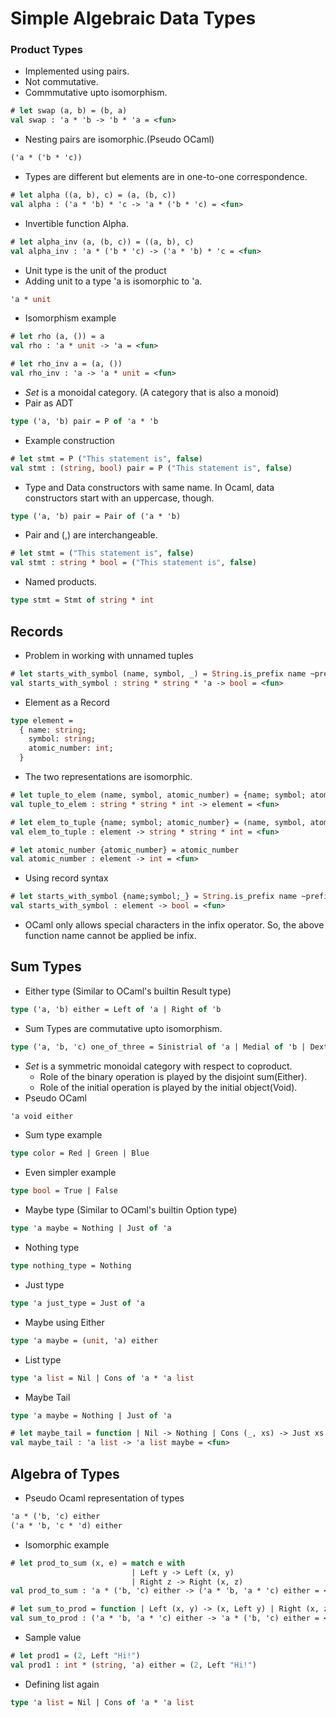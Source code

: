 # Simple Algebraic Data Types
### Product Types
* Implemented using pairs.
* Not commutative.
* Commmutative upto isomorphism.
```ocaml
# let swap (a, b) = (b, a)
val swap : 'a * 'b -> 'b * 'a = <fun>
```
* Nesting pairs are isomorphic.(Pseudo OCaml)
```OCaml
('a * ('b * 'c))
```
* Types are different but elements are in one-to-one correspondence.
```ocaml
# let alpha ((a, b), c) = (a, (b, c))
val alpha : ('a * 'b) * 'c -> 'a * ('b * 'c) = <fun>
```
* Invertible function Alpha.
```ocaml
# let alpha_inv (a, (b, c)) = ((a, b), c)
val alpha_inv : 'a * ('b * 'c) -> ('a * 'b) * 'c = <fun>
```
* Unit type is the unit of the product
* Adding unit to a type 'a is isomorphic to 'a.
```OCaml
'a * unit
```
* Isomorphism example
```ocaml
# let rho (a, ()) = a
val rho : 'a * unit -> 'a = <fun>
```
```ocaml
# let rho_inv a = (a, ())
val rho_inv : 'a -> 'a * unit = <fun>
```
* _Set_ is a monoidal category. (A category that is also a monoid)
* Pair as ADT
```ocaml
type ('a, 'b) pair = P of 'a * 'b
```
* Example construction
```ocaml
# let stmt = P ("This statement is", false)
val stmt : (string, bool) pair = P ("This statement is", false)
```
* Type and Data constructors with same name. In Ocaml, data constructors start with an uppercase, though.
```ocaml
type ('a, 'b) pair = Pair of ('a * 'b)
```
* Pair and (,) are interchangeable.
```ocaml
# let stmt = ("This statement is", false)
val stmt : string * bool = ("This statement is", false)
```
* Named products.
```ocaml
type stmt = Stmt of string * int
```
## Records
* Problem in working with unnamed tuples
```ocaml
# let starts_with_symbol (name, symbol, _) = String.is_prefix name ~prefix:symbol
val starts_with_symbol : string * string * 'a -> bool = <fun>
```
* Element as a Record
```ocaml
type element = 
  { name: string;
    symbol: string;
    atomic_number: int;
  }
```
* The two representations are isomorphic.
```ocaml
# let tuple_to_elem (name, symbol, atomic_number) = {name; symbol; atomic_number}
val tuple_to_elem : string * string * int -> element = <fun>
```
```ocaml
# let elem_to_tuple {name; symbol; atomic_number} = (name, symbol, atomic_number)
val elem_to_tuple : element -> string * string * int = <fun>
```
```ocaml
# let atomic_number {atomic_number} = atomic_number
val atomic_number : element -> int = <fun>
```
* Using record syntax
```ocaml
# let starts_with_symbol {name;symbol;_} = String.is_prefix name ~prefix:symbol
val starts_with_symbol : element -> bool = <fun>
```
* OCaml only allows special characters in the infix operator. So, the above function name cannot be applied be infix.
## Sum Types
* Either type (Similar to OCaml's builtin Result type)
```ocaml
type ('a, 'b) either = Left of 'a | Right of 'b
```
* Sum Types are commutative upto isomorphism.
```ocaml
type ('a, 'b, 'c) one_of_three = Sinistrial of 'a | Medial of 'b | Dextral of 'c
```
* *Set* is a symmetric monoidal category with respect to coproduct.
  * Role of the binary operation is played by the disjoint sum(Either).
  * Role of the initial operation is played by the initial object(Void).
* Pseudo OCaml  
```OCaml
'a void either
```
* Sum type example
```ocaml
type color = Red | Green | Blue
```
* Even simpler example
```ocaml
type bool = True | False
```
* Maybe type (Similar to OCaml's builtin Option type)
```ocaml
type 'a maybe = Nothing | Just of 'a
```
* Nothing type
```ocaml
type nothing_type = Nothing
```
* Just type
```ocaml
type 'a just_type = Just of 'a
```
* Maybe using Either
```ocaml
type 'a maybe = (unit, 'a) either
```
* List type
```ocaml
type 'a list = Nil | Cons of 'a * 'a list
```
* Maybe Tail
```ocaml
type 'a maybe = Nothing | Just of 'a
```
```ocaml
# let maybe_tail = function | Nil -> Nothing | Cons (_, xs) -> Just xs
val maybe_tail : 'a list -> 'a list maybe = <fun>
```
## Algebra of Types
* Pseudo Ocaml representation of types
```OCaml
'a * ('b, 'c) either
('a * 'b, 'c * 'd) either
```
* Isomorphic example
```ocaml
# let prod_to_sum (x, e) = match e with
                           | Left y -> Left (x, y)
                           | Right z -> Right (x, z)
val prod_to_sum : 'a * ('b, 'c) either -> ('a * 'b, 'a * 'c) either = <fun>
```
```ocaml
# let sum_to_prod = function | Left (x, y) -> (x, Left y) | Right (x, z) -> (x, Right z)
val sum_to_prod : ('a * 'b, 'a * 'c) either -> 'a * ('b, 'c) either = <fun>
```
* Sample value
```ocaml
# let prod1 = (2, Left "Hi!")
val prod1 : int * (string, 'a) either = (2, Left "Hi!")
```
* Defining list again
```ocaml
type 'a list = Nil | Cons of 'a * 'a list
```
